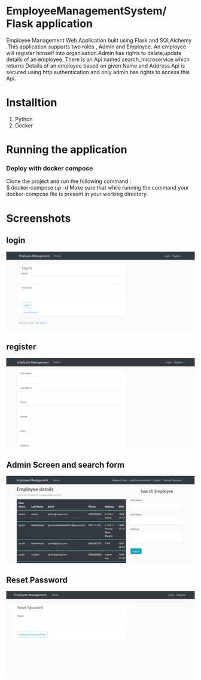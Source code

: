 # EmployeeManagementSystem/ Flask application
Employee Management Web Application built using Flask and SQLAlchemy .This application supports two roles , Admin and Employee. An employee will register himself into organisation.Admin has rights to delete,update details of an employee.
There is an Api named search_microservice which returns Details of an employee based on given Name and Address.Api is secured using http authentication and only admin has rights to access this Api.

# Installtion
1) Python
2) Docker

# Running the application
### Deploy with docker compose
Clone the project and run the following command : <br/>
$ docker-compose up -d
Make sure that while running the command your docker-compose file is present in your working directory.

# Screenshots

## login
![GitHub Logo](https://github.com/iamayushm/EmployeeManagementSystem/blob/fbec0e89e97145b6190ea98afd382a11c35594e4/login.PNG)

## register
![GitHub Logo](https://github.com/iamayushm/EmployeeManagementSystem/blob/9f16c95e7f4b2c32072de102fccd44616e0b9100/register.PNG)

## Admin Screen and search form
![GitHub Logo](https://github.com/iamayushm/EmployeeManagementSystem/blob/b1984d6041c444ae9b79b49c0c638e74b7f4b118/Masterscreen.PNG)

## Reset Password
![GitHub Logo](https://github.com/iamayushm/EmployeeManagementSystem/blob/18a605eb62b4c90898db922a41646b164959e63f/ResetPassword.PNG)




